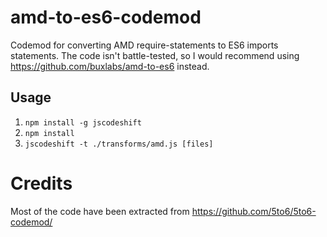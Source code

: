 # amd-to-es6-codemod

Codemod for converting AMD require-statements to ES6 imports statements. The code isn't battle-tested, so I would recommend using https://github.com/buxlabs/amd-to-es6 instead.

## Usage

1. `npm install -g jscodeshift`
2. `npm install`
3. `jscodeshift -t ./transforms/amd.js [files]`

# Credits

Most of the code have been extracted from https://github.com/5to6/5to6-codemod/
